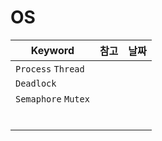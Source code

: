 # OS
| Keyword             | 참고 | 날짜 |
| ------------------- | ---- | ---- |
| `Process` `Thread`  |      |      |
| `Deadlock`          |      |      |
| `Semaphore` `Mutex` |      |      |
|                     |      |      |
|                     |      |      |
|                     |      |      |
|                     |      |      |
|                     |      |      |
|                     |      |      |






